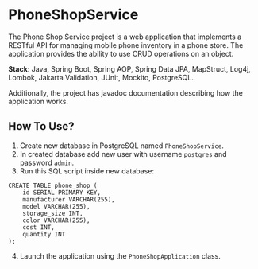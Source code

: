 # PhoneShopService
The Phone Shop Service project is a web application that implements a RESTful API for managing mobile phone inventory in a phone store.
The application provides the ability to use CRUD operations on an object.

**Stack**: Java, Spring Boot, Spring AOP, Spring Data JPA, MapStruct, Log4j, Lombok, Jakarta Validation, JUnit, Mockito, PostgreSQL.

Additionally, the project has javadoc documentation describing how the application works.


## How To Use?
1. Create new database in PostgreSQL named `PhoneShopService`.
2. In created database add new user with username `postgres` and password `admin`.
3. Run this SQL script inside new database:
```
CREATE TABLE phone_shop (
    id SERIAL PRIMARY KEY,
    manufacturer VARCHAR(255),
    model VARCHAR(255),
    storage_size INT,
    color VARCHAR(255),
    cost INT,
    quantity INT
);
```
4. Launch the application using the `PhoneShopApplication` class.
